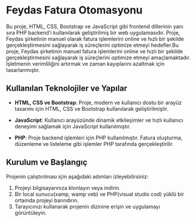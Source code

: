 # Feydas Fatura Otomasyonu

Bu proje, HTML, CSS, Bootstrap ve JavaScript gibi frontend dillerinin yanı sıra PHP backend'i kullanılarak geliştirilmiş bir web uygulamasıdır. Proje, Feydas şirketinin manuel olarak fatura işlemlerini online ve hızlı bir şekilde gerçekleştirmesini sağlayarak iş süreçlerini optimize etmeyi hedefler.Bu proje, Feydas şirketinin manuel fatura işlemlerini online ve hızlı bir şekilde gerçekleştirmesini sağlayarak iş süreçlerini optimize etmeyi amaçlamaktadır.
İşletmenin verimliliğini artırmak ve zaman kayıplarını azaltmak için tasarlanmıştır.

## Kullanılan Teknolojiler ve Yapılar

- **HTML, CSS ve Bootstrap**: Proje, modern ve kullanıcı dostu bir arayüz tasarımı için HTML, CSS ve Bootstrap kullanılarak geliştirilmiştir.
  
- **JavaScript**: Kullanıcı arayüzünde dinamik etkileşimler ve hızlı kullanıcı deneyimi sağlamak için JavaScript kullanılmıştır.
  
- **PHP**: Proje backend işlemleri için PHP kullanılmıştır. Fatura oluşturma, düzenleme ve listeleme gibi işlemler PHP tarafında gerçekleştirilir.

## Kurulum ve Başlangıç

Projenin çalıştırılması için aşağıdaki adımları izleyebilirsiniz:

1. Projeyi bilgisayarınıza klonlayın veya indirin.
2. Bir local sunucu(xamp, wamp veb) ve PHP(visual studio cod) yüklü bir ortamda projeyi barındırın.
3. Tarayıcınızı kullanarak projenin dizinine erişin ve uygulamayı görüntüleyin.

